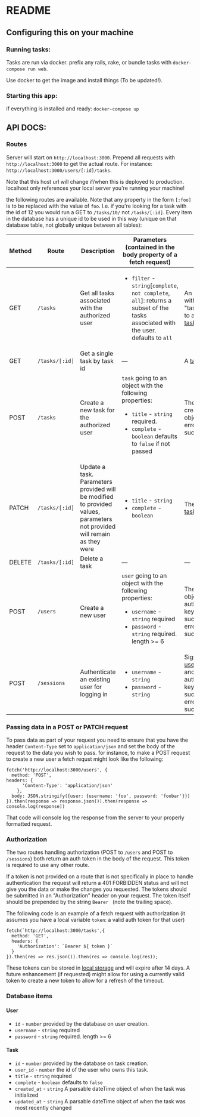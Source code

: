# README

## Configuring this on your machine

### Running tasks:

Tasks are run via docker. prefix any rails, rake, or bundle tasks with `docker-compose run web`.

Use docker to get the image and install things (To be updated!).

### Starting this app:

if everything is installed and ready:
`docker-compose up`

## API DOCS:

### Routes
Server will start on `http://localhost:3000`. Prepend all requests with `http://localhost:3000` to get the actual route. For instance: `http://localhost:3000/users/[:id]/tasks`.

Note that this host url will change if/when this is deployed to production. localhost only references your local server you're running your machine!

the following routes are available. Note that any property in the form `[:foo]` is to be replaced with the value of `foo`. I.e. if you're looking for a task with the id of 12 you would run a GET to `/tasks/10/` not `/tasks/[:id]`. Every item in the database has a unique id to be used in this way (unique on that database table, not globally unique between all tables):

| Method | Route | Description | Parameters (contained in the body property of a fetch request) | Return |
| --- |  --- | --- | --- | --- |
| GET | `/tasks` | Get all tasks associated with the authorized user | <ul><li>`filter` - `string`[`complete`, `not complete`, `all`]: returns a subset of the tasks associated with the user. defaults to `all`</li></ul> | An object with a key of "tasks" going to an `array` of [task](#Task) objects |
| GET | `/tasks/[:id]` | Get a single task by task id | &mdash; | A [task](#Task) object |
| POST | `/tasks` | Create a new task for the authorized user | `task` going to an object with the following properties: <ul><li>`title` - `string` required.</li><li>`complete` - `boolean` defaults to `false` if not passed</li></ul> | The newly created [task](#Task) object or errors if not successful |
| PATCH | `/tasks/[:id]` | Update a task. Parameters provided will be modified to provided values, parameters not provided will remain as they were | <ul><li>`title` - `string`</li><li>`complete` - `boolean`</li></ul> | The updated [task](#Task) object |
| DELETE | `/tasks/[:id]` | Delete a task | &mdash; | &mdash; |
| POST | `/users` | Create a new user | `user` going to an object with the following properties: <ul><li>`username` - `string` required</li><li>`password` - `string` required. length >= 6</li></ul> | The new [user](#User) object and an authentication key if successful. errors if not successful |
| POST | `/sessions` | Authenticate an existing user for logging in | <ul><li>`username` - `string`</li><li>`password` - `string`</li></ul> | Signed in [user](#User) object and authentication key if successful, errors if not successful |

### Passing data in a POST or PATCH request

To pass data as part of your request you need to ensure that you have the header `Content-Type` set to `application/json` and set the body of the request to the data you wish to pass.
for instance, to make a POST request to create a new user a fetch requst might look like the following:
```
fetch('http://localhost:3000/users', {
  method: 'POST',
headers: {
      'Content-Type': 'application/json'
    },
  body: JSON.stringify({user: {username: 'foo', password: 'foobar'}})
}).then(response => response.json()).then(response => console.log(response))
```
That code will console log the response from the server to your properly formatted request.

### Authorization

The two routes handling authorization (POST to `/users` and POST to `/sessions`) both return an auth token in the body of the request.
This token is required to use any other route.

If a token is not provided on a route that is not specifically in place to handle authentication the request will return a 401 FORBIDDEN status and will not give you the data or make the changes you requested.
The tokens should be submitted in an "Authorization" header on your request. The token itself should be prepended by the string `Bearer ` (note the trailing space).

The following code is an example of a fetch request with authorization (it assumes you have a local variable `token`: a valid auth token for that user)
```
fetch(`http://localhost:3000/tasks',{
  method: 'GET',
  headers: {
    'Authorization': `Bearer ${ token }`
  }
}).then(res => res.json()).then(res => console.log(res));
```

These tokens can be stored in [local storage](https://developer.mozilla.org/en-US/docs/Web/API/Window/localStorage) and will expire after 14 days.
A future enhancement (if requested) might allow for using a currently valid token to create a new token to allow for a refresh of the timeout.

### Database items
#### User
<ul><li><code>id</code> - <code>number</code> provided by the database on user creation.</li><li><code>username</code> - <code>string</code> required</li><li><code>password</code> - <code>string</code> required. length >= 6</li></ul>

#### Task
<ul>
  <li><code>id</code> - <code>number</code> provided by the database on task creation.</li>
  <li><code>user_id</code> - <code>number</code> the id of the user who owns this task.</li>
  <li><code>title</code> - <code>string</code> required</li>
  <li><code>complete</code> - <code>boolean</code> defaults to <code>false</code></li>
  <li><code>created_at</code> - <code>string</code> A parsable dateTime object of when the task was initialized</li>
  <li><code>updated_at</code> - <code>string</code> A parsable dateTime object of when the task was most recently changed</li>
</ul>
